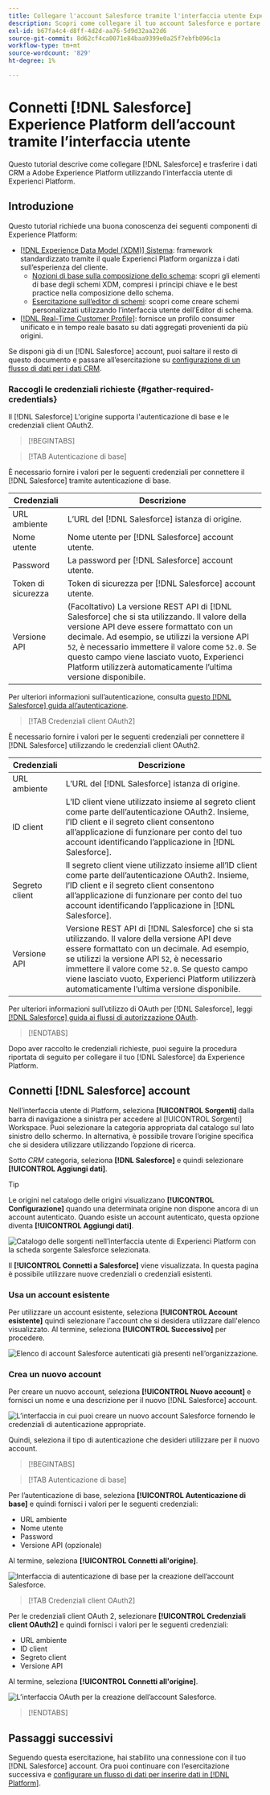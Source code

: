 ```yaml
---
title: Collegare l'account Salesforce tramite l'interfaccia utente Experienci Platform
description: Scopri come collegare il tuo account Salesforce e portare i tuoi dati di gestione delle relazioni con i clienti a Experience Platform utilizzando l’interfaccia utente di.
exl-id: b67fa4c4-d8ff-4d2d-aa76-5d9d32aa22d6
source-git-commit: 8d62cf4ca0071e84baa9399e0a25f7ebfb096c1a
workflow-type: tm+mt
source-wordcount: '829'
ht-degree: 1%

---
```


# Connetti [!DNL Salesforce] Experience Platform dell’account tramite l’interfaccia utente

Questo tutorial descrive come collegare [!DNL Salesforce] e trasferire i dati CRM a Adobe Experience Platform utilizzando l’interfaccia utente di Experienci Platform.

## Introduzione

Questo tutorial richiede una buona conoscenza dei seguenti componenti di Experience Platform:

* [[!DNL Experience Data Model (XDM)] Sistema](../../../../../xdm/home.md): framework standardizzato tramite il quale Experienci Platform organizza i dati sull’esperienza del cliente.
   * [Nozioni di base sulla composizione dello schema](../../../../../xdm/schema/composition.md): scopri gli elementi di base degli schemi XDM, compresi i principi chiave e le best practice nella composizione dello schema.
   * [Esercitazione sull’editor di schemi](../../../../../xdm/tutorials/create-schema-ui.md): scopri come creare schemi personalizzati utilizzando l’interfaccia utente dell’Editor di schema.
* [[!DNL Real-Time Customer Profile]](../../../../../profile/home.md): fornisce un profilo consumer unificato e in tempo reale basato su dati aggregati provenienti da più origini.

Se disponi già di un [!DNL Salesforce] account, puoi saltare il resto di questo documento e passare all’esercitazione su [configurazione di un flusso di dati per i dati CRM](../../dataflow/crm.md).

### Raccogli le credenziali richieste {#gather-required-credentials}

Il [!DNL Salesforce] L&#39;origine supporta l&#39;autenticazione di base e le credenziali client OAuth2.

>[!BEGINTABS]

>[!TAB Autenticazione di base]

È necessario fornire i valori per le seguenti credenziali per connettere il [!DNL Salesforce] tramite autenticazione di base.

| Credenziali | Descrizione |
| --- | --- |
| URL ambiente | L’URL del [!DNL Salesforce] istanza di origine. |
| Nome utente | Nome utente per [!DNL Salesforce] account utente. |
| Password | La password per [!DNL Salesforce] account utente. |
| Token di sicurezza | Token di sicurezza per [!DNL Salesforce] account utente. |
| Versione API | (Facoltativo) La versione REST API di [!DNL Salesforce] che si sta utilizzando. Il valore della versione API deve essere formattato con un decimale. Ad esempio, se utilizzi la versione API `52`, è necessario immettere il valore come `52.0`. Se questo campo viene lasciato vuoto, Experienci Platform utilizzerà automaticamente l’ultima versione disponibile. |

Per ulteriori informazioni sull’autenticazione, consulta [questo [!DNL Salesforce] guida all’autenticazione](https://developer.salesforce.com/docs/atlas.en-us.api_rest.meta/api_rest/quickstart_oauth.htm).

>[!TAB Credenziali client OAuth2]

È necessario fornire i valori per le seguenti credenziali per connettere il [!DNL Salesforce] utilizzando le credenziali client OAuth2.

| Credenziali | Descrizione |
| --- | --- |
| URL ambiente | L’URL del [!DNL Salesforce] istanza di origine. |
| ID client | L’ID client viene utilizzato insieme al segreto client come parte dell’autenticazione OAuth2. Insieme, l’ID client e il segreto client consentono all’applicazione di funzionare per conto del tuo account identificando l’applicazione in [!DNL Salesforce]. |
| Segreto client | Il segreto client viene utilizzato insieme all’ID client come parte dell’autenticazione OAuth2. Insieme, l’ID client e il segreto client consentono all’applicazione di funzionare per conto del tuo account identificando l’applicazione in [!DNL Salesforce]. |
| Versione API | Versione REST API di [!DNL Salesforce] che si sta utilizzando. Il valore della versione API deve essere formattato con un decimale. Ad esempio, se utilizzi la versione API `52`, è necessario immettere il valore come `52.0`. Se questo campo viene lasciato vuoto, Experienci Platform utilizzerà automaticamente l’ultima versione disponibile. |

Per ulteriori informazioni sull’utilizzo di OAuth per [!DNL Salesforce], leggi [[!DNL Salesforce] guida ai flussi di autorizzazione OAuth](https://help.salesforce.com/s/articleView?id=sf.remoteaccess_oauth_flows.htm&amp;type=5).

>[!ENDTABS]

Dopo aver raccolto le credenziali richieste, puoi seguire la procedura riportata di seguito per collegare il tuo [!DNL Salesforce] da Experience Platform.

## Connetti [!DNL Salesforce] account

Nell’interfaccia utente di Platform, seleziona **[!UICONTROL Sorgenti]** dalla barra di navigazione a sinistra per accedere al [!UICONTROL Sorgenti] Workspace. Puoi selezionare la categoria appropriata dal catalogo sul lato sinistro dello schermo. In alternativa, è possibile trovare l’origine specifica che si desidera utilizzare utilizzando l’opzione di ricerca.

Sotto *CRM* categoria, seleziona **[!DNL Salesforce]** e quindi selezionare **[!UICONTROL Aggiungi dati]**.

>[!TIP]
>
>Le origini nel catalogo delle origini visualizzano **[!UICONTROL Configurazione]** quando una determinata origine non dispone ancora di un account autenticato. Quando esiste un account autenticato, questa opzione diventa **[!UICONTROL Aggiungi dati]**.

![Catalogo delle sorgenti nell’interfaccia utente di Experienci Platform con la scheda sorgente Salesforce selezionata.](../../../../images/tutorials/create/salesforce/catalog.png)

Il **[!UICONTROL Connetti a Salesforce]** viene visualizzata. In questa pagina è possibile utilizzare nuove credenziali o credenziali esistenti.

### Usa un account esistente

Per utilizzare un account esistente, seleziona **[!UICONTROL Account esistente]** quindi selezionare l&#39;account che si desidera utilizzare dall&#39;elenco visualizzato. Al termine, seleziona **[!UICONTROL Successivo]** per procedere.

![Elenco di account Salesforce autenticati già presenti nell’organizzazione.](../../../../images/tutorials/create/salesforce/existing.png)

### Crea un nuovo account

Per creare un nuovo account, seleziona **[!UICONTROL Nuovo account]** e fornisci un nome e una descrizione per il nuovo [!DNL Salesforce] account.

![L’interfaccia in cui puoi creare un nuovo account Salesforce fornendo le credenziali di autenticazione appropriate.](../../../../images/tutorials/create/salesforce/new.png)

Quindi, seleziona il tipo di autenticazione che desideri utilizzare per il nuovo account.

>[!BEGINTABS]

>[!TAB Autenticazione di base]

Per l’autenticazione di base, seleziona **[!UICONTROL Autenticazione di base]** e quindi fornisci i valori per le seguenti credenziali:

* URL ambiente
* Nome utente
* Password
* Versione API (opzionale)

Al termine, seleziona **[!UICONTROL Connetti all&#39;origine]**.

![Interfaccia di autenticazione di base per la creazione dell’account Salesforce.](../../../../images/tutorials/create/salesforce/basic.png)

>[!TAB Credenziali client OAuth2]

Per le credenziali client OAuth 2, selezionare **[!UICONTROL Credenziali client OAuth2]** e quindi fornisci i valori per le seguenti credenziali:

* URL ambiente
* ID client
* Segreto client
* Versione API

Al termine, seleziona **[!UICONTROL Connetti all&#39;origine]**.

![L’interfaccia OAuth per la creazione dell’account Salesforce.](../../../../images/tutorials/create/salesforce/oauth2.png)

>[!ENDTABS]

## Passaggi successivi

Seguendo questa esercitazione, hai stabilito una connessione con il tuo [!DNL Salesforce] account. Ora puoi continuare con l’esercitazione successiva e [configurare un flusso di dati per inserire dati in [!DNL Platform]](../../dataflow/crm.md).
